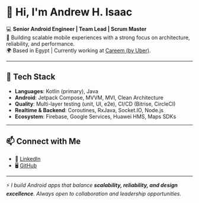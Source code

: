 # 👋 Hi, I'm Andrew H. Isaac  

💻 **Senior Android Engineer | Team Lead | Scrum Master**  
🚀 Building scalable mobile experiences with a strong focus on architecture, reliability, and performance.  
🌍 Based in Egypt | Currently working at [Careem (by Uber)](https://www.careem.com/).  

---

## 🔧 Tech Stack  
- **Languages**: Kotlin (primary), Java  
- **Android**: Jetpack Compose, MVVM, MVI, Clean Architecture  
- **Quality**: Multi-layer testing (unit, UI, e2e), CI/CD (Bitrise, CircleCI)  
- **Realtime & Backend**: Coroutines, RxJava, Socket.IO, Node.js  
- **Ecosystem**: Firebase, Google Services, Huawei HMS, Maps SDKs  

---

## 📫 Connect with Me  
<!-- - 🌐 [Portfolio Website](http://andrewhossam.com)   -->
- 💼 [LinkedIn](https://linkedin.com/in/andrewhossam)  
- 🖥 [GitHub](https://github.com/YOUR_USERNAME)  

---

⚡ *I build Android apps that balance **scalability, reliability, and design excellence**. Always open to collaboration and leadership opportunities.*  

